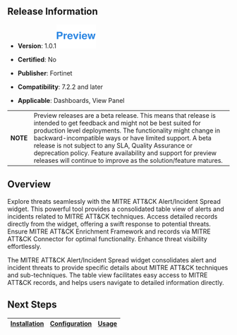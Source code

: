 ## Release Information

- **Version**: 1.0.1![preview icon](./docs/res/icon-preview.svg)

- **Certified**: No

- **Publisher**: Fortinet  

- **Compatibility**: 7.2.2 and later

- **Applicable**: Dashboards, View Panel

<table>
    <tr>
        <th>NOTE</th>
        <td>Preview releases are a beta release. This means that release is intended to get feedback and might not be best suited for production level deployments. The functionality might change in backward-incompatible ways or have limited support. A beta release is not subject to any SLA, Quality Assurance or deprecation policy. Feature availability and support for preview releases will continue to improve as the solution/feature matures.</td>
    </tr>
</table>

## Overview

Explore threats seamlessly with the MITRE ATT&CK Alert/Incident Spread widget. This powerful tool provides a consolidated table view of alerts and incidents related to MITRE ATT&CK techniques. Access detailed records directly from the widget, offering a swift response to potential threats. Ensure MITRE ATT&CK Enrichment Framework and records via MITRE ATT&CK Connector for optimal functionality. Enhance threat visibility effortlessly.

The MITRE ATT&CK Alert/Incident Spread widget consolidates alert and incident threats to provide specific details about MITRE ATT&CK techniques and sub-techniques. The table view facilitates easy access to MITRE ATT&CK records, and helps users navigate to detailed information directly.

## Next Steps

| [Installation](./docs/setup.md#installation) | [Configuration](./docs/setup.md#configuration) | [Usage](./docs/usage.md) |
|----------------------------------------------|------------------------------------------------|--------------------------|